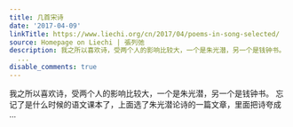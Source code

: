 ```yaml
---
title: 几首宋诗
date: '2017-04-09'
linkTitle: https://www.liechi.org/cn/2017/04/poems-in-song-selected/
source: Homepage on Liechi | 張列弛
description: 我之所以喜欢诗，受两个人的影响比较大，一个是朱光潜，另一个是钱钟书。 忘记了是什么时候的语文课本了，上面选了朱光潜论诗的一篇文章，里面把诗夸成
  ...
disable_comments: true
---
```

我之所以喜欢诗，受两个人的影响比较大，一个是朱光潜，另一个是钱钟书。 忘记了是什么时候的语文课本了，上面选了朱光潜论诗的一篇文章，里面把诗夸成 ...